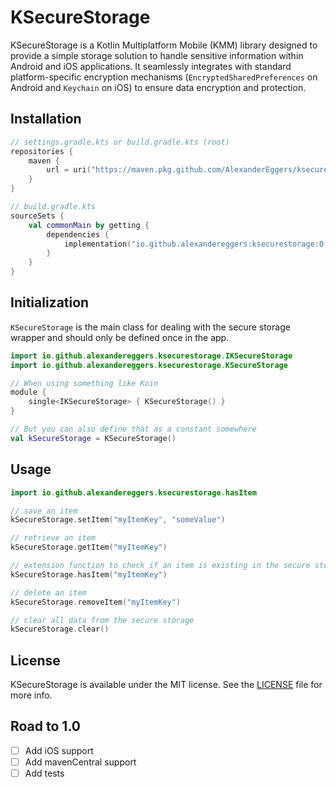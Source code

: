 # KSecureStorage

KSecureStorage is a Kotlin Multiplatform Mobile (KMM) library designed to provide a simple storage solution to handle sensitive information within Android and iOS applications. 
It seamlessly integrates with standard platform-specific encryption mechanisms (`EncryptedSharedPreferences` on Android and `Keychain` on iOS) to ensure data encryption and protection.

## Installation

```kotlin
// settings.gradle.kts or build.gradle.kts (root)
repositories {
    maven {
        url = uri("https://maven.pkg.github.com/AlexanderEggers/ksecurestorage")
    }
}

// build.gradle.kts
sourceSets {
    val commonMain by getting {
        dependencies {
            implementation("io.github.alexandereggers:ksecurestorage:0.0.1")
        }
    }
}
```

## Initialization

`KSecureStorage` is the main class for dealing with the secure storage wrapper and should only be defined once in the app.

```kotlin
import io.github.alexandereggers.ksecurestorage.IKSecureStorage
import io.github.alexandereggers.ksecurestorage.KSecureStorage

// When using something like Koin
module {
    single<IKSecureStorage> { KSecureStorage() }
}

// But you can also define that as a constant somewhere
val kSecureStorage = KSecureStorage()
```

## Usage

```kotlin
import io.github.alexandereggers.ksecurestorage.hasItem

// save an item
kSecureStorage.setItem("myItemKey", "someValue")

// retrieve an item
kSecureStorage.getItem("myItemKey")

// extension function to check if an item is existing in the secure storage
kSecureStorage.hasItem("myItemKey")

// delete an item
kSecureStorage.removeItem("myItemKey")

// clear all data from the secure storage
kSecureStorage.clear()
```

## License

KSecureStorage is available under the MIT license. See the [LICENSE](https://github.com/AlexanderEggers/ksecurestorage/blob/main/LICENSE) file for more info.

## Road to 1.0
- [ ] Add iOS support
- [ ] Add mavenCentral support
- [ ] Add tests
